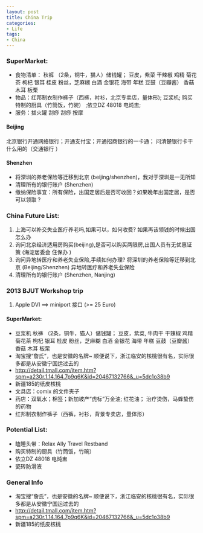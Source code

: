 ```yaml
---
layout: post
title: China Trip
categories:
- Life
tags:
- China
---
```



### SuperMarket: 
- 食物清单：  秋裤 （2条，铜牛，猫人）储钱罐； 豆皮，紫菜  干辣椒  鸡精  菊花茶 枸杞 银耳 桂皮  粉丝，芝麻糊   白酒  金银花  海带  年糕 豆鼓（豆瓣酱） 香菇 木耳 板栗
- 物品：红邦制衣制作裤子（西裤，衬衫，北京专卖店，量体形); 豆浆机; 购买特制的厨具（竹筒饭，竹碗） ;依立DZ 48018 电炖盅; 
- 服务：拔火罐 刮痧 刮痧 按摩

#### Beijing
北京银行开通网络银行；开通支付宝；开通招商银行的一卡通； 问清楚银行卡干什么用的（交通银行 ）

#### Shenzhen
- 将深圳的养老保险等迁移到北京 (beijing/shenzhen)，我对于深圳是一无所知
- 清理所有的银行账户 (Shenzhen)
- 缴纳保险事宜：所有保险，出国定居后是否可收回？如果晚年出国定居，是否可以领取？

### China Future List:
1. 上海可以补交失业医疗养老吗,如果可以，如何收费? 如果再该领钱的时候出国怎么办
2. 询问北京经济适用房购买(beijing),是否可以购买两限房,出国人员有无优惠证策 (海淀居委会 住保办 )
3. 询问异地转医疗和养老失业保险,手续如何办理? 将深圳的养老保险等迁移到北京 (Beijing/Shenzhen)   异地转医疗和养老失业保险
3. 清理所有的银行账户 (Shenzhen, Nanjing)

### 2013 BJUT Workshop trip
1. Apple DVI ==> miniport 接口 (>= 25 Euro)

#### SuperMarket: 
- 豆浆机  秋裤 （2条，铜牛，猫人）储钱罐； 豆皮，紫菜, 牛肉干 干辣椒  鸡精  菊花茶 枸杞 银耳 桂皮  粉丝，芝麻糊   白酒  金银花  海带  年糕 豆鼓（豆瓣酱） 香菇 木耳 板栗
- 淘宝搜“詹氏”，也是安徽的名牌~ 顺便说下，浙江临安的核桃很有名，实际很多都是从安徽宁国运过去的
- http://detail.tmall.com/item.htm?spm=a230r.1.14.164.7p9q6K&id=20467132766&_u=5dc1o38b9 
- 新疆185的纸皮核桃 
- 文具店：comix 的文件夹子
- 药店：双氧水；棉签；新加坡产“虎标”万金油; 红花油； 治疗烫伤，马蜂蛰伤的药物
- 红邦制衣制作裤子（西裤，衬衫，背景专卖店，量体形） 

### Potential List:
- 瞌睡头带：Relax Ally Travel Restband
- 购买特制的厨具（竹筒饭，竹碗） 
- 依立DZ 48018 电炖盅
- 瓷砖防滑液 

### General Info
- 淘宝搜“詹氏”，也是安徽的名牌~ 顺便说下，浙江临安的核桃很有名，实际很多都是从安徽宁国运过去的
- http://detail.tmall.com/item.htm?spm=a230r.1.14.164.7p9q6K&id=20467132766&_u=5dc1o38b9 
- 新疆185的纸皮核桃 
